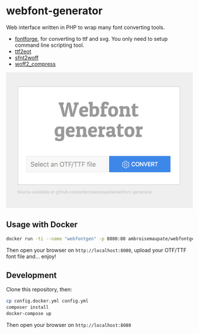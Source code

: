 # webfont-generator

Web interface written in PHP to wrap many font converting tools.

* [fontforge](http://fontforge.github.io/), for converting to ttf and svg. You only need to setup command line scripting tool.
* [ttf2eot](http://code.google.com/p/ttf2eot/)
* [sfnt2woff](http://people.mozilla.com/~jkew/woff/)
* [woff2_compress](https://github.com/google/woff2)

![Webfont generator screenshot](/screenshot.png)

## Usage with Docker

```bash
docker run -ti --name "webfontgen" -p 8080:80 ambroisemaupate/webfontgenerator
```

Then open your browser on `http://localhost:8080`, upload your OTF/TTF font file and… enjoy!

## Development

Clone this repository, then:

```bash
cp config.docker.yml config.yml
composer install
docker-compose up
```

Then open your browser on `http://localhost:8080`